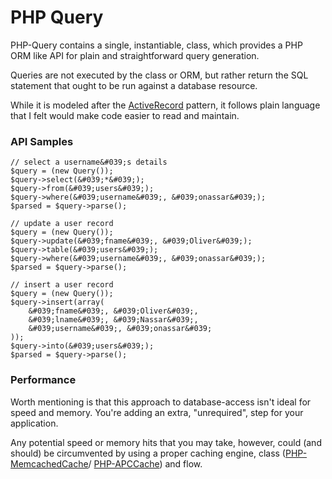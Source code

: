 PHP Query
===

PHP-Query contains a single, instantiable, class, which provides a PHP ORM like
API for plain and straightforward query generation.

Queries are not executed by the class or ORM, but rather return the SQL
statement that ought to be run against a database resource.

While it is modeled after the [ActiveRecord](http://en.wikipedia.org/wiki/Active_record_pattern)
pattern, it follows plain language that I felt would make code easier to read
and maintain.

### API Samples

    // select a username&#039;s details
    $query = (new Query());
    $query->select(&#039;*&#039;);
    $query->from(&#039;users&#039;);
    $query->where(&#039;username&#039;, &#039;onassar&#039;);
    $parsed = $query->parse();

    // update a user record
    $query = (new Query());
    $query->update(&#039;fname&#039;, &#039;Oliver&#039;);
    $query->table(&#039;users&#039;);
    $query->where(&#039;username&#039;, &#039;onassar&#039;);
    $parsed = $query->parse();

    // insert a user record
    $query = (new Query());
    $query->insert(array(
        &#039;fname&#039;, &#039;Oliver&#039;,
        &#039;lname&#039;, &#039;Nassar&#039;,
        &#039;username&#039;, &#039;onassar&#039;
    ));
    $query->into(&#039;users&#039;);
    $parsed = $query->parse();

### Performance
Worth mentioning is that this approach to database-access isn&#039;t ideal for
speed and memory. You&#039;re adding an extra, &quot;unrequired&quot;, step for
your application.

Any potential speed or memory hits that you may take, however, could (and
should) be circumvented by using a proper caching engine, class
([PHP-MemcachedCache](https://github.com/onassar/PHP-MemcachedCache)/
[PHP-APCCache](https://github.com/onassar/PHP-APCCache)) and flow.

